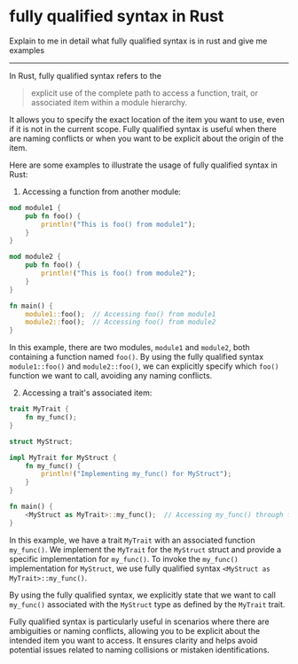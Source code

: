 # fully qualified syntax in Rust

Explain to me in detail what fully qualified syntax is in rust and give me examples

___


In Rust, fully qualified syntax refers to the 

> explicit use of the complete path to access a function, trait, or associated item within a module hierarchy. 

It allows you to specify the exact location of the item you want to use, even if it is not in the current scope. Fully qualified syntax is useful when there are naming conflicts or when you want to be explicit about the origin of the item.

Here are some examples to illustrate the usage of fully qualified syntax in Rust:

1. Accessing a function from another module:
```rust
mod module1 {
    pub fn foo() {
        println!("This is foo() from module1");
    }
}

mod module2 {
    pub fn foo() {
        println!("This is foo() from module2");
    }
}

fn main() {
    module1::foo();  // Accessing foo() from module1
    module2::foo();  // Accessing foo() from module2
}
```

In this example, there are two modules, `module1` and `module2`, both containing a function named `foo()`. By using the fully qualified syntax `module1::foo()` and `module2::foo()`, we can explicitly specify which `foo()` function we want to call, avoiding any naming conflicts.

2. Accessing a trait's associated item:
```rust
trait MyTrait {
    fn my_func();
}

struct MyStruct;

impl MyTrait for MyStruct {
    fn my_func() {
        println!("Implementing my_func() for MyStruct");
    }
}

fn main() {
    <MyStruct as MyTrait>::my_func();  // Accessing my_func() through fully qualified syntax
}
```

In this example, we have a trait `MyTrait` with an associated function `my_func()`. We implement the `MyTrait` for the `MyStruct` struct and provide a specific implementation for `my_func()`. To invoke the `my_func()` implementation for `MyStruct`, we use fully qualified syntax `<MyStruct as MyTrait>::my_func()`.

By using the fully qualified syntax, we explicitly state that we want to call `my_func()` associated with the `MyStruct` type as defined by the `MyTrait` trait.

Fully qualified syntax is particularly useful in scenarios where there are ambiguities or naming conflicts, allowing you to be explicit about the intended item you want to access. It ensures clarity and helps avoid potential issues related to naming collisions or mistaken identifications.